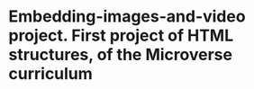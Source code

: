 # Embedding-images-and-video project. First project of HTML structures, of the Microverse curriculum
